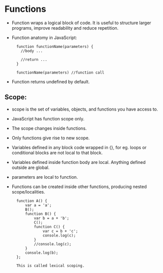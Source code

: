 Functions
=========

- Function wraps a logical block of code. It is useful to structure larger programs, improve readability and reduce repetition.
- Function anatomy in JavaScript:

        function functionName(parameters) {
          //body ...
        
          //return ...	
        }
        
        functionName(parameters) //function call

- Function returns undefined by default.

## Scope:
- scope is the set of variables, objects, and functions you have access to.
- JavaScript has function scope only.
- The scope changes inside functions.
- Only functions give rise to new scope.
- Variables defined in any block code wrapped in {}, for eg. loops or conditional blocks are not local to that block.
- Variables defined inside function body are local. Anything defined outside are global.
- parameters are local to function.
- Functions can be created inside other functions, producing nested scope/localities.

        function A() {
        	var a = 'a';
        	B();
        	function B() {
        		var b = a + 'b';
        		C();
        		function C() {
        			var c = b + 'c';
        			console.log(c);
        		}
        		//console.log(c);
        	}
        	console.log(b);
        };
        
        This is called lexical scoping.
    		
	
